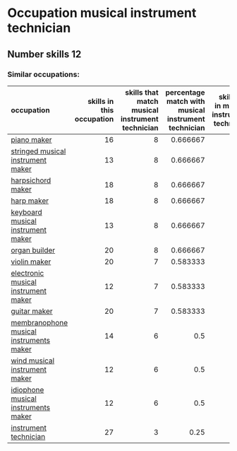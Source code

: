 # Occupation musical instrument technician
## Number skills 12
### Similar occupations:
| occupation                                                                            |   skills in this occupation |   skills that match musical instrument technician |   percentage match with musical instrument technician |   skills not in musical instrument technician |
|:--------------------------------------------------------------------------------------|----------------------------:|--------------------------------------------------:|------------------------------------------------------:|----------------------------------------------:|
| [piano maker](piano_maker.md)                                                         |                          16 |                                                 8 |                                              0.666667 |                                             8 |
| [stringed musical instrument maker](stringed_musical_instrument_maker.md)             |                          13 |                                                 8 |                                              0.666667 |                                             5 |
| [harpsichord maker](harpsichord_maker.md)                                             |                          18 |                                                 8 |                                              0.666667 |                                            10 |
| [harp maker](harp_maker.md)                                                           |                          18 |                                                 8 |                                              0.666667 |                                            10 |
| [keyboard musical instrument maker](keyboard_musical_instrument_maker.md)             |                          13 |                                                 8 |                                              0.666667 |                                             5 |
| [organ builder](organ_builder.md)                                                     |                          20 |                                                 8 |                                              0.666667 |                                            12 |
| [violin maker](violin_maker.md)                                                       |                          20 |                                                 7 |                                              0.583333 |                                            13 |
| [electronic musical instrument maker](electronic_musical_instrument_maker.md)         |                          12 |                                                 7 |                                              0.583333 |                                             5 |
| [guitar maker](guitar_maker.md)                                                       |                          20 |                                                 7 |                                              0.583333 |                                            13 |
| [membranophone musical instruments maker](membranophone_musical_instruments_maker.md) |                          14 |                                                 6 |                                              0.5      |                                             8 |
| [wind musical instrument maker](wind_musical_instrument_maker.md)                     |                          12 |                                                 6 |                                              0.5      |                                             6 |
| [idiophone musical instruments maker](idiophone_musical_instruments_maker.md)         |                          12 |                                                 6 |                                              0.5      |                                             6 |
| [instrument technician](instrument_technician.md)                                     |                          27 |                                                 3 |                                              0.25     |                                            24 |
